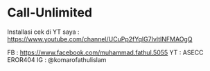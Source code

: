 # Call-Unlimited

Installasi cek di YT saya : https://www.youtube.com/channel/UCuPp2fYqlG7IvltINFMAOgQ

FB : https://www.facebook.com/muhammad.fathul.5055
YT : ASECC EROR404
IG : @komarofathulislam
